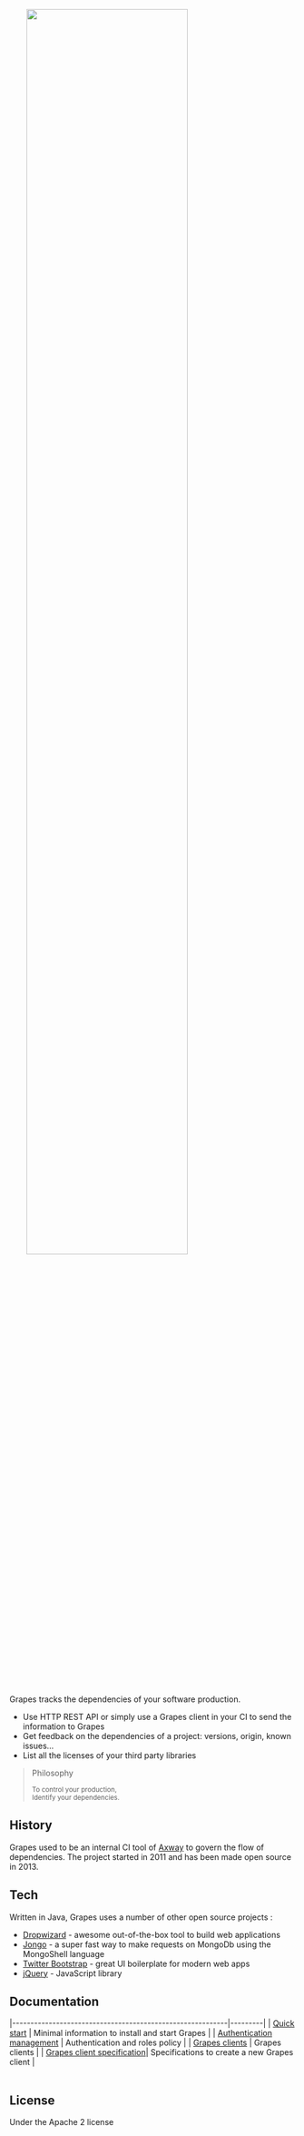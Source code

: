 
<img src="./grapes_docs.svg" width="75%" style="padding:30px"/>

Grapes tracks the dependencies of your software production.

- Use HTTP REST API or simply use a Grapes client in your CI to send the information to Grapes
- Get feedback on the dependencies of a project: versions, origin, known issues...
- List all the licenses of your third party libraries

<blockquote class="pull-right">
<p>Philosophy</p>
<small>To control your production,<br/>
Identify your dependencies.</small>
</blockquote>

<p class="clearfix"/>

History
-----------
Grapes used to be an internal CI tool of [Axway] to govern the flow of dependencies. The project started in 2011 and has been made open source in 2013.

Tech
-----------

Written in Java, Grapes uses a number of other open source projects :

* [Dropwizard] - awesome out-of-the-box tool to build web applications
* [Jongo] - a super fast way to make requests on MongoDb using the MongoShell language
* [Twitter Bootstrap] - great UI boilerplate for modern web apps
* [jQuery] - JavaScript library

Documentation
-----------

|-----------------------------------------------------------|---------|
| [Quick start](user_doc/quick-start.html)					| Minimal information to install and start Grapes |
| [Authentication management](user_doc/authentication.html)	| Authentication and roles policy |
| [Grapes clients](tech_doc/clients.html)			        | Grapes clients |
| [Grapes client specification](tech_doc/clients-specs.html)| Specifications to create a new Grapes client |
<br/>
<br/>

License
-----------

Under the Apache 2 license

  [Axway]: http://www.axway.com/
  [Dropwizard]: http://dropwizard.codahale.com/
  [Jongo]: http://jongo.org/
  [Twitter Bootstrap]: http://twitter.github.com/bootstrap/
  [jQuery]: http://jquery.com